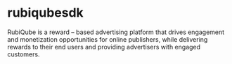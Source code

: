 # rubiqubesdk
RubiQube is a reward – based advertising platform that drives engagement and monetization opportunities for online publishers, while delivering rewards to their end users and providing advertisers with engaged customers.
